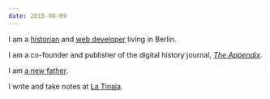 ```yaml
---
date: 2015-08-09
---
```


I am a [historian](http://tinaja.computer/2014/10/28/abstract-making-the-ocean.html) and [web developer](http://foamgarden.com) living in Berlin.

I am a co-founder and publisher of the digital history journal, [_The Appendix_](http://theappendix.net).

I am [a new father](https://twitter.com/jonesbp/status/585199145155219457).

I write and take notes at [La Tinaja](http://tinaja.computer).